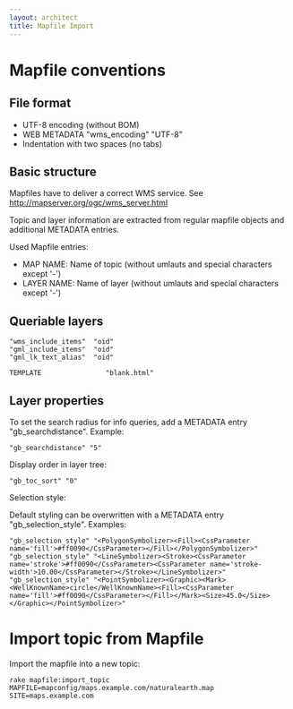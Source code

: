 ```yaml
---
layout: architect
title: Mapfile Import
---
```


Mapfile conventions
===================

File format
-----------

-   UTF-8 encoding (without BOM)
-   WEB METADATA "wms_encoding" "UTF-8"
-   Indentation with two spaces (no tabs)


Basic structure
---------------

Mapfiles have to deliver a correct WMS service. See http://mapserver.org/ogc/wms_server.html

Topic and layer information are extracted from regular mapfile objects and additional METADATA entries.

Used Mapfile entries:

-   MAP NAME: Name of topic (without umlauts and special characters except '-')
-   LAYER NAME: Name of layer (without umlauts and special characters except '-')

<!--
Minimum Scale:

    auf Topic-Stufe in METADATA eintragen:
    "gb_minscale" "500"
-->

Queriable layers
----------------

<!--
    Nur abfragbare Layer haben einen TEMPLATE Eintrag
    wms_include_items muss anzuzeigende Attribute enthalten
    Für alle Attribute sollte ein Eintrag gml_xxx_alias gemacht werden
    soll bei einer Infoabfrage das Legendenfragment angezeigt werden, aber keine Attributabfrage, so muss das map-File die folgenden Einträge beinhalten
-->
    "wms_include_items"  "oid"
    "gml_include_items"  "oid"
    "gml_lk_text_alias"  "oid"

    TEMPLATE                "blank.html"

<!--
Das Query-Feld "oid" kann später wieder aus der Datei _LAYERNAME_info.html.erb entfernt werden, damit nur das Legendenfragment angezeigt wird.

Gruppierung/Legende:

    Layer, welche im Layerbaum gruppiert werden sollen, werden mit einem gemeinsamen wms_group_title versehen
    Darstellungsklassen werden benannt, damit eine Legende automatisch erstellt werden kann. Beispiel:
    CLASS
    NAME "Lichte Wälder"
    STYLE
    ...
    END
    END
-->


Layer properties
----------------

To set the search radius for info queries, add a METADATA entry "gb_searchdistance". Example:

    "gb_searchdistance" "5"

<!--
    Per Default werden mit dem Rake-Task die folgenden Suchradien gesetzt:
    when MS_LAYER_POINT then 50
    when MS_LAYER_LINE then 50
    when MS_LAYER_POLYGON then 0
-->


Display order in layer tree: 

    "gb_toc_sort" "0"
<!--
    falls Reihenfolge nicht analog Layerreihenfolge in Mapfile sein soll
-->

Selection style:

Default styling can be overwritten with a METADATA entry "gb_selection_style". Examples:

    "gb_selection_style" "<PolygonSymbolizer><Fill><CssParameter name='fill'>#ff0090</CssParameter></Fill></PolygonSymbolizer>"
    "gb_selection_style" "<LineSymbolizer><Stroke><CssParameter name='stroke'>#ff0090</CssParameter><CssParameter name='stroke-width'>10.00</CssParameter></Stroke></LineSymbolizer>"
    "gb_selection_style" "<PointSymbolizer><Graphic><Mark><WellKnownName>circle</WellKnownName><Fill><CssParameter name='fill'>#ff0090</CssParameter></Fill></Mark><Size>45.0</Size></Graphic></PointSymbolizer>"


Import topic from Mapfile
=========================


Import the mapfile into a new topic:

    rake mapfile:import_topic MAPFILE=mapconfig/maps.example.com/naturalearth.map SITE=maps.example.com

<!--
Mapfile Import

Für das Ausführen eines Mapfile Imports wird die Ruby MapScript Bibliothek benoetigt. Diese ist im Moment nur unter Linux binär verfügbar (Paket libmapscript-ruby).

    rake mapfile:import_topic MAPFILE=mapserver/maps/intranet/FnsLWZH.map

Achtung: Es werden alle DB-Eintraege des Topics und die Legenden- und Infofragmente auf dem produktiven Server ersetzt!

Ev. Name des neu generierten Topics am Ende der Topics-Tabelle verifizieren.


[ Topic zu Kategorie zuordnen ]

Tabelle categories: passende Kategorie suchen
Tabelle Topics: id des neuen Themas heraussuchen
Tabelle categories_topics: categorie_id und topic_id eintragen

[ Topic zu Organisation zuordnen ]

Tabelle organisations: passende Organisation suchen, id herausschreiben
Tabelle Topics: id der Organisationeinheit in Feld organisation_id eintragen

[ Berechtigungen setzen ]

in Permissions-Tabelle in DB müssen Berechtigungen gesetzt werden, damit die Karte in der Kartenauswahl angezeigt wird.
Administrationsoberfläche: web.maps.zh.ch/gbadmin (user: admin) -> Permissions anwählen.
Tabelle nach Kriterien filtern und nach Sequence ordnen

Topic freischalten für Internet-User:
Layer FaBoFFFZH/* show 1 false internet
Topic FaBoFFFZH show 1 false internet

Topic freischalten für Intranet-User:
Topic FaBoFFFZH show 1 false intranet
Layers per Default offen

WMS des Topics freischalten für Intranet-User:
per Default offen

WMS des Topics freischalten für Internet-User:
Wms kkgeo_gws_zh show 4 false internet

Passwortgeschütze Topics / WMS:
Topic avwms show 0 false avview
Wms avwms show 3 false avview

User (-> Gruppe) -> Rolle -> Topic

Applikation neu starten (damit Kartenauswahl aktualisiert wird):

-->

<!--
Symbolisieren von externen WMS mit SLD

Ein externer WMS kann mit einem SLD neu symbolisiert werden.

Dazu muss unter METADATA im entsprechenden Layer des Mapfiles folgende Zeile eingefügt werden:
"wms_sld_url" "http://URL_TO_SLD"

Das SLD im xml-Format muss an der angegebenen Stelle auf dem Web-Server abgelegt werden.
Edit
Beispiel für Smaragd-Gebiete in Bundesinvetare (BundInvZH.map):

Originale Symbolisierung (ohne SLD) -> hellgrüne Flächenfüllung, dunkelgrüne dünne Umrandung
Neue Symbolisierung (mit SLD) -> hellrote Flächenfüllung, dunkelrote dicke Umrandung

Mapfile

  LAYER
    NAME "smaragd-gebiete"
    STATUS on
    TYPE RASTER
    CONNECTION "http://wms.geo.admin.ch/?"
    CONNECTIONTYPE WMS
    METADATA
     "wms_srs"                 "EPSG:21781"
     "wms_name"                "ch.bafu.schutzgebiete-smaragd"
     "wms_server_version"      "1.1.1"
     "wms_format"              "image/png"
     "wms_sld_url"             "http://84.75.158.193/sld_polygon1_simple.xml"
     "wms_title"               "Smaragd-Gebiete"
     "wms_group_title"         "Schutzgebiete und Biotopinventare"
     "gb_toc_sort"             "92"
    END
  END

Edit
SLD unter der Adresse "http://84.75.158.193/sld_polygon1_simple.xml"

<StyledLayerDescriptor xmlns="http://www.opengis.net/sld" xmlns:se="http://www.opengis.net/se" xmlns:ogc="http://www.opengis.net/ogc" xmlns:xlink="http://www.w3.org/1999/xlink" xmlns:xsi="http://www.w3.org/2001/XMLSchema-instance" version="1.1.0" xsi:schemaLocation="http://www.opengis.net/sld http://schemas.opengis.net/sld/1.1.0/StyledLayerDescriptor.xsd">
  <NamedLayer>
    <se:Name>ch.bafu.schutzgebiete-smaragd</se:Name>
    <UserStyle>
      <se:Name>xxx</se:Name>
      <se:FeatureTypeStyle>
        <se:Rule>
          <se:polygonSymbolizer>
            <se:fill>
              <se:SvgParameter name="fill">#ff6432</se:SvgParameter>
            </se:fill>
            <se:Stroke>
              <se:SvgParameter name="stroke">#ff0000</se:SvgParameter>
              <se:SvgParameter name="stroke-width">5</se:SvgParameter>
            </se:Stroke>
          </se:polygonSymbolizer>
        </se:Rule>
      </se:FeatureTypeStyle>
    </UserStyle>
  </NamedLayer>
</StyledLayerDescriptor>
-->